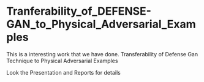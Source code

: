 # Tranferability_of_DEFENSE-GAN_to_Physical_Adversarial_Examples

This is a interesting work that we have done.
Transferability of Defense Gan Technique to Physical Adversarial Examples

Look the Presentation and Reports for details
